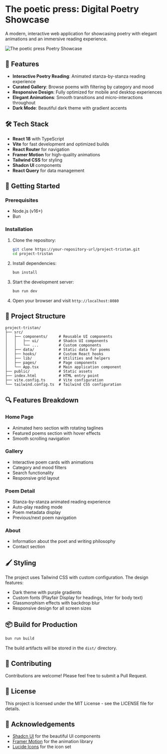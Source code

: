 # The poetic press: Digital Poetry Showcase

A modern, interactive web application for showcasing poetry with elegant animations and an immersive reading experience.

![The poetic press Poetry Showcase](https://res.cloudinary.com/dqqyuvg1v/image/upload/v1748107735/sr5za5e1203759aws3_rhzftt.png)

## 🌟 Features

- **Interactive Poetry Reading**: Animated stanza-by-stanza reading experience
- **Curated Gallery**: Browse poems with filtering by category and mood
- **Responsive Design**: Fully optimized for mobile and desktop experiences
- **Elegant Animations**: Smooth transitions and micro-interactions throughout
- **Dark Mode**: Beautiful dark theme with gradient accents

## 🛠️ Tech Stack

- **React 18** with TypeScript
- **Vite** for fast development and optimized builds
- **React Router** for navigation
- **Framer Motion** for high-quality animations
- **Tailwind CSS** for styling
- **Shadcn UI** components
- **React Query** for data management

## 🚀 Getting Started

### Prerequisites

- Node.js (v16+)
- Bun

### Installation

1. Clone the repository:

   ```bash
   git clone https://your-repository-url/project-tristan.git
   cd project-tristan
   ```

2. Install dependencies:

   ```bash
   bun install
   ```

3. Start the development server:

   ```bash
   bun run dev
   ```

4. Open your browser and visit `http://localhost:8080`

## 📁 Project Structure

```
project-tristan/
├── src/
│   ├── components/     # Reusable UI components
│   │   ├── ui/         # Shadcn UI components
│   │   └── ...         # Custom components
│   ├── data/           # Static data for poems
│   ├── hooks/          # Custom React hooks
│   ├── lib/            # Utilities and helpers
│   ├── pages/          # Page components
│   └── App.tsx         # Main application component
├── public/             # Static assets
├── index.html          # HTML entry point
├── vite.config.ts      # Vite configuration
└── tailwind.config.ts  # Tailwind CSS configuration
```

## 🔍 Features Breakdown

### Home Page

- Animated hero section with rotating taglines
- Featured poems section with hover effects
- Smooth scrolling navigation

### Gallery

- Interactive poem cards with animations
- Category and mood filters
- Search functionality
- Responsive grid layout

### Poem Detail

- Stanza-by-stanza animated reading experience
- Auto-play reading mode
- Poem metadata display
- Previous/next poem navigation

### About

- Information about the poet and writing philosophy
- Contact section

## 🖌️ Styling

The project uses Tailwind CSS with custom configuration. The design features:

- Dark theme with purple gradients
- Custom fonts (Playfair Display for headings, Inter for body text)
- Glassmorphism effects with backdrop blur
- Responsive design for all screen sizes

## 📦 Build for Production

```bash
bun run build
```

The build artifacts will be stored in the `dist/` directory.

## 🤝 Contributing

Contributions are welcome! Please feel free to submit a Pull Request.

## 📄 License

This project is licensed under the MIT License - see the LICENSE file for details.

## 🙏 Acknowledgements

- [Shadcn UI](https://ui.shadcn.com/) for the beautiful UI components
- [Framer Motion](https://www.framer.com/motion/) for the animation library
- [Lucide Icons](https://lucide.dev/) for the icon set
